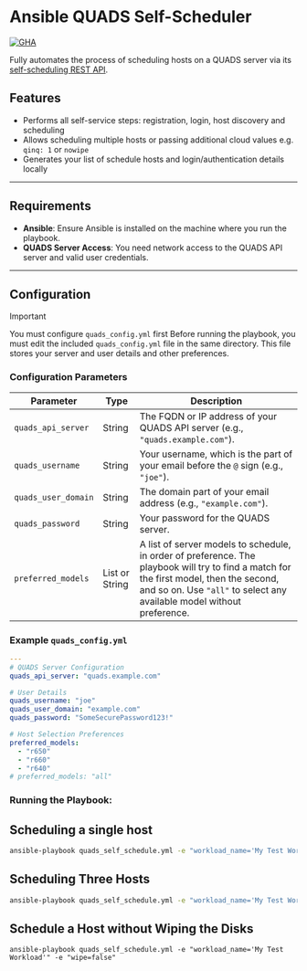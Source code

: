 # Ansible QUADS Self-Scheduler

[![GHA](https://github.com/sadsfae/ansible-quads-ssm/actions/workflows/ansible-lint.yml/badge.svg)](https://github.com/sadsfae/ansible-quads-ssm/actions)

Fully automates the process of scheduling hosts on a QUADS server via its [self-scheduling REST API](https://github.com/redhat-performance/quads/blob/latest/docs/quads-self-schedule.md).

## Features

* Performs all self-service steps:  registration, login, host discovery and scheduling
* Allows scheduling multiple hosts or passing additional cloud values e.g. `qinq: 1` or `nowipe`
* Generates your list of schedule hosts and login/authentication details locally

---
## Requirements

* **Ansible**: Ensure Ansible is installed on the machine where you run the playbook.
* **QUADS Server Access**: You need network access to the QUADS API server and valid user credentials.

---
## Configuration

> [!IMPORTANT]
> You must configure `quads_config.yml` first
Before running the playbook, you must edit the included `quads_config.yml` file in the same directory. This file stores your server and user details and other preferences.

### Configuration Parameters

| Parameter          | Type          | Description                                                                                                                                                               |
| ------------------ | ------------- | ------------------------------------------------------------------------------------------------------------------------------------------------------------------------- |
| `quads_api_server` | String        | The FQDN or IP address of your QUADS API server (e.g., `"quads.example.com"`).                                                                                             |
| `quads_username`   | String        | Your username, which is the part of your email before the `@` sign (e.g., `"joe"`).                                                                                       |
| `quads_user_domain`| String        | The domain part of your email address (e.g., `"example.com"`).                                                                                                              |
| `quads_password`   | String        | Your password for the QUADS server.                                                                                                                                       |
| `preferred_models` | List or String| A list of server models to schedule, in order of preference. The playbook will try to find a match for the first model, then the second, and so on. Use `"all"` to select any available model without preference. |

### Example `quads_config.yml`

```yaml
---
# QUADS Server Configuration
quads_api_server: "quads.example.com"

# User Details
quads_username: "joe"
quads_user_domain: "example.com"
quads_password: "SomeSecurePassword123!"

# Host Selection Preferences
preferred_models:
  - "r650"
  - "r660"
  - "r640"
# preferred_models: "all"
```
### Running the Playbook:

## Scheduling a single host
```bash
ansible-playbook quads_self_schedule.yml -e "workload_name='My Test Workload'"
```

## Scheduling Three Hosts
```bash
ansible-playbook quads_self_schedule.yml -e "workload_name='My Test Workload'" -e "num_hosts='3'"
```

## Schedule a Host without Wiping the Disks
```
ansible-playbook quads_self_schedule.yml -e "workload_name='My Test Workload'" -e "wipe=false"
```
